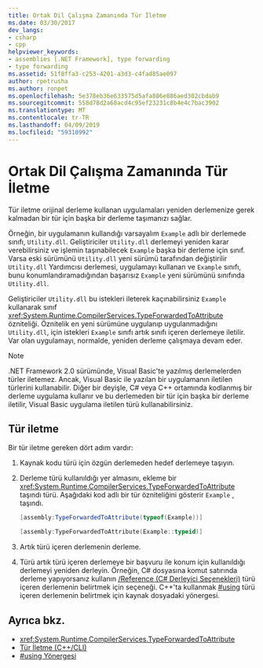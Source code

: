 ```yaml
---
title: Ortak Dil Çalışma Zamanında Tür İletme
ms.date: 03/30/2017
dev_langs:
- csharp
- cpp
helpviewer_keywords:
- assemblies [.NET Framework], type forwarding
- type forwarding
ms.assetid: 51f8ffa3-c253-4201-a3d3-c4fad85ae097
author: rpetrusha
ms.author: ronpet
ms.openlocfilehash: 5e378eb36e633575d5afa886e886aed302cbdab9
ms.sourcegitcommit: 558d78d2a68acd4c95ef23231c8b4e4c7bac3902
ms.translationtype: MT
ms.contentlocale: tr-TR
ms.lasthandoff: 04/09/2019
ms.locfileid: "59310992"
---
```

# <a name="type-forwarding-in-the-common-language-runtime"></a>Ortak Dil Çalışma Zamanında Tür İletme
Tür iletme orijinal derleme kullanan uygulamaları yeniden derlemenize gerek kalmadan bir tür için başka bir derleme taşımanızı sağlar.  
  
 Örneğin, bir uygulamanın kullandığı varsayalım `Example` adlı bir derlemede sınıfı, `Utility.dll`. Geliştiriciler `Utility.dll` derlemeyi yeniden karar verebilirsiniz ve işlemin taşınabilecek `Example` başka bir derleme için sınıf. Varsa eski sürümünü `Utility.dll` yeni sürümü tarafından değiştirilir `Utility.dll` Yardımcısı derlemesi, uygulamayı kullanan ve `Example` sınıfı, bunu konumlandıramadığından başarısız `Example` yeni sürümünü sınıfında `Utility.dll`.  
  
 Geliştiriciler `Utility.dll` bu istekleri ileterek kaçınabilirsiniz `Example` kullanarak sınıf <xref:System.Runtime.CompilerServices.TypeForwardedToAttribute> özniteliği. Öznitelik en yeni sürümüne uygulanıp uygulanmadığını `Utility.dll`, için istekleri `Example` sınıfı artık sınıfı içeren derlemeye iletilir. Var olan uygulamayı, normalde, yeniden derleme çalışmaya devam eder.  
  
> [!NOTE]
>  .NET Framework 2.0 sürümünde, Visual Basic'te yazılmış derlemelerden türler iletemez. Ancak, Visual Basic ile yazılan bir uygulamanın iletilen türlerini kullanabilir. Diğer bir deyişle, C# veya C++ ortamında kodlanmış bir derleme uygulama kullanır ve bu derlemeden bir tür için başka bir derleme iletilir, Visual Basic uygulama iletilen türü kullanabilirsiniz.  
  
## <a name="forwarding-types"></a>Tür iletme  
 Bir tür iletme gereken dört adım vardır:  
  
1. Kaynak kodu türü için özgün derlemeden hedef derlemeye taşıyın.  
  
2. Derleme türü kullanıldığı yer almasını, ekleme bir <xref:System.Runtime.CompilerServices.TypeForwardedToAttribute> taşındı türü. Aşağıdaki kod adlı bir tür özniteliğini gösterir `Example` , taşındı.  
  
    ```csharp  
    [assembly:TypeForwardedToAttribute(typeof(Example))]  
    ```  
  
    ```cpp  
    [assembly:TypeForwardedToAttribute(Example::typeid)]  
    ```  
  
3. Artık türü içeren derlemenin derleme.  
  
4. Türü artık türü içeren derlemeye bir başvuru ile konum için kullanıldığı derlemeyi yeniden derleyin. Örneğin, C# dosyasına komut satırında derleme yapıyorsanız kullanın [/Reference (C# Derleyici Seçenekleri)](~/docs/csharp/language-reference/compiler-options/reference-compiler-option.md) türü içeren derlemenin belirtmek için seçeneği. C++'ta kullanmak [#using](/cpp/preprocessor/hash-using-directive-cpp) türü içeren derlemenin belirtmek için kaynak dosyadaki yönergesi.  
  
## <a name="see-also"></a>Ayrıca bkz.

- <xref:System.Runtime.CompilerServices.TypeForwardedToAttribute>
- [Tür İletme (C++/CLI)](/cpp/windows/type-forwarding-cpp-cli)
- [#using Yönergesi](/cpp/preprocessor/hash-using-directive-cpp)
